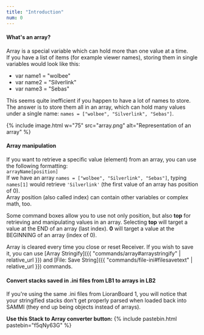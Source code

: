 ```yaml
---
title: "Introduction"
num: 0
---
```


#### What's an array?
Array is a special variable which can hold more than one value at a time.\
If you have a list of items (for example viewer names), storing them in single variables would look like this:
- var name1 = "wolbee"
- var name2 = "Silverlink"
- var name3 = "Sebas"

This seems quite inefficient if you happen to have a lot of names to store. The answer is to store them all in an array, which can hold many values under a single name: `names = ["wolbee", "Silverlink", "Sebas"]`.

{% include image.html w="75" src="array.png" alt="Representation of an array" %}

#### Array manipulation
If you want to retrieve a specific value (element) from an array, you can use the following formatting:\
`arrayName[position]`\
If we have an array `names = ["wolbee", "Silverlink", "Sebas"]`, typing `names[1]` would retrieve `'Silverlink'` (the first value of an array has position of 0).\
Array position (also called index) can contain other variables or complex math, too.   

Some command boxes allow you to use not only position, but also **top** for retrieving and manipulating values in an array. Selecting **top** will target a value at the END of an array (last index). **0** will target a value at the BEGINNING of an array (index of 0).  


Array is cleared every time you close or reset Receiver. If you wish to save it, you can use [Array Stringify]({{ "commands/array#arraystringify" | relative_url }}) and [File: Save String]({{ "commands/file-ini#filesavetext" | relative_url }}) commands.

#### Convert stacks saved in .ini files from LB1 to arrays in LB2
If you're using the same .ini files from LioranBoard 1, you will notice that your stringified stacks don't get properly parsed when loaded back into SAMMI (they end up being objects instead of arrays).  

**Use this Stack to Array converter button:**
{% include pastebin.html pastebin="f5qNy63G" %}













